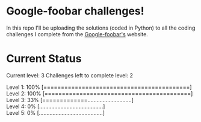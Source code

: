 # Google-foobar challenges!
In this repo I'll be uploading the solutions (coded in Python) to all the coding challenges I complete from the [Google-foobar's](https://foobar.withgoogle.com/) website.

Current Status
==============

Current level: 3
Challenges left to complete level: 2

Level 1: 100% [==========================================]<br>
Level 2: 100% [==========================================]<br>
Level 3:  33% [=============.............................]<br>
Level 4:   0% [..........................................]<br>
Level 5:   0% [..........................................]<br>
